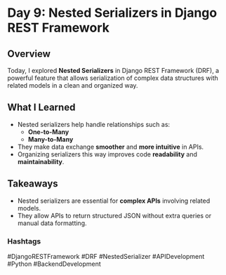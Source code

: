 # Day 9: Nested Serializers in Django REST Framework

## Overview
Today, I explored **Nested Serializers** in Django REST Framework (DRF), a powerful feature that allows serialization of complex data structures with related models in a clean and organized way.

## What I Learned
- Nested serializers help handle relationships such as:
  - **One-to-Many**
  - **Many-to-Many**
- They make data exchange **smoother** and **more intuitive** in APIs.
- Organizing serializers this way improves code **readability** and **maintainability**.

## Takeaways
- Nested serializers are essential for **complex APIs** involving related models.
- They allow APIs to return structured JSON without extra queries or manual data formatting.

### Hashtags
#DjangoRESTFramework #DRF #NestedSerializer #APIDevelopment #Python #BackendDevelopment
